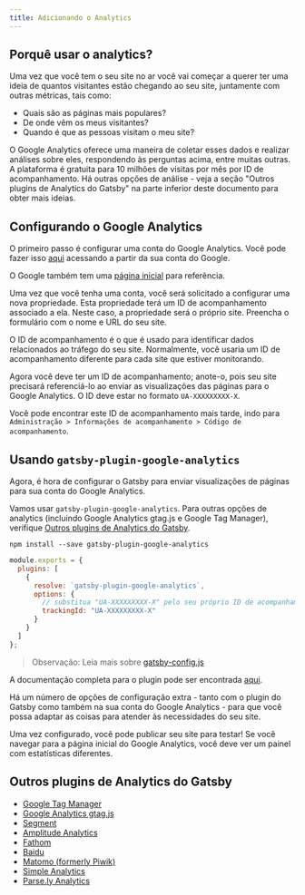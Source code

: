 ```yaml
---
title: Adicionando o Analytics
---
```


## Porquê usar o analytics?

Uma vez que você tem o seu site no ar você vai começar a querer ter uma ideia de quantos visitantes estão chegando ao seu site, juntamente com outras métricas, tais como:

- Quais são as páginas mais populares?
- De onde vêm os meus visitantes?
- Quando é que as pessoas visitam o meu site?

O Google Analytics oferece uma maneira de coletar esses dados e realizar análises sobre eles, respondendo às perguntas acima, entre muitas outras. A plataforma é gratuita para 10 milhões de visitas por mês por ID de acompanhamento. Há outras opções de análise - veja a seção "Outros plugins de Analytics do Gatsby" na parte inferior deste documento para obter mais ideias.

## Configurando o Google Analytics

O primeiro passo é configurar uma conta do Google Analytics. Você pode fazer isso [aqui](https://analytics.google.com/) acessando a partir da sua conta do Google.

O Google também tem uma [página inicial](https://support.google.com/analytics/answer/1008015?hl=pt-BR) para referência.

Uma vez que você tenha uma conta, você será solicitado a configurar uma nova propriedade. Esta propriedade terá um ID de acompanhamento associado a ela. Neste caso, a propriedade será o próprio site. Preencha o formulário com o nome e URL do seu site.

O ID de acompanhamento é o que é usado para identificar dados relacionados ao tráfego do seu site. Normalmente, você usaria um ID de acompanhamento diferente para cada site que estiver monitorando.

Agora você deve ter um ID de acompanhamento; anote-o, pois seu site precisará referenciá-lo ao enviar as visualizações das páginas para o Google Analytics. O ID deve estar no formato `UA-XXXXXXXXX-X`.

Você pode encontrar este ID de acompanhamento mais tarde, indo para `Administração > Informações de acompanhamento > Código de acompanhamento`.

## Usando `gatsby-plugin-google-analytics`

Agora, é hora de configurar o Gatsby para enviar visualizações de páginas para sua conta do Google Analytics.

Vamos usar `gatsby-plugin-google-analytics`. Para outras opções de analytics (incluindo Google Analytics gtag.js e Google Tag Manager), verifique [Outros plugins de Analytics do Gatsby](#outros-plugins-de-analytics-do-gatsby).

```shell
npm install --save gatsby-plugin-google-analytics
```

```js:title=gatsby-config.js
module.exports = {
  plugins: [
    {
      resolve: `gatsby-plugin-google-analytics`,
      options: {
        // substitua "UA-XXXXXXXXX-X" pelo seu próprio ID de acompanhamento
        trackingId: "UA-XXXXXXXXX-X"
      }
    }
  ]
};
```

> Observação: Leia mais sobre [gatsby-config.js](/docs/gatsby-config/)

A documentação completa para o plugin pode ser encontrada [aqui](/packages/gatsby-plugin-google-analytics/).

Há um número de opções de configuração extra - tanto com o plugin do Gatsby como também na sua conta do Google Analytics - para que você possa adaptar as coisas para atender às necessidades do seu site.

Uma vez configurado, você pode publicar seu site para testar! Se você navegar para a página inicial do Google Analytics, você deve ver um painel com estatísticas diferentes.

## Outros plugins de Analytics do Gatsby

- [Google Tag Manager](/packages/gatsby-plugin-google-tagmanager/)
- [Google Analytics gtag.js](/packages/gatsby-plugin-gtag/)
- [Segment](/packages/gatsby-plugin-segment-js)
- [Amplitude Analytics](/packages/gatsby-plugin-amplitude-analytics)
- [Fathom](/packages/gatsby-plugin-fathom/)
- [Baidu](/packages/gatsby-plugin-baidu-analytics/)
- [Matomo (formerly Piwik)](/packages/gatsby-plugin-matomo/)
- [Simple Analytics](/packages/gatsby-plugin-simple-analytics)
- [Parse.ly Analytics](/packages/gatsby-plugin-parsely-analytics/)

